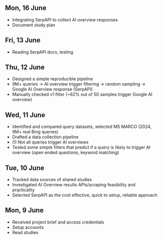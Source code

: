 ## Mon, 16 June

- Integrating SerpAPI to collect AI overview responses
- Document study plan

## Fri, 13 June

- Reading SerpAPI docs, testing

## Thu, 12 June

- Designed a simple reproducible pipeline
- 9M+ queries -> AI overview trigger filtering -> random sampling -> Google AI Overview response (SerpAPI)
- Manually checked v1 filter (~62% out of 50 samples trigger Google AI overview)

## Wed, 11 June

- Identified and compared query datasets, selected MS MARCO (2024, 9M+ real Bing queries)
- Drafted a data collection pipeline
- (!) Not all queries trigger AI overviews
- Tested some simple filters that predict if a query is likely to trigger AI overview (open ended questions, keyword matching)

## Tue, 10 June

- Tracked data sources of shared studies
- Investigated AI Overview results APIs/scraping feasibility and practicality
- Selected SerpAPI as the cost effective, quick to setup, reliable approach

## Mon, 9 June

- Received project brief and access credentials
- Setup accounts
- Read studies
